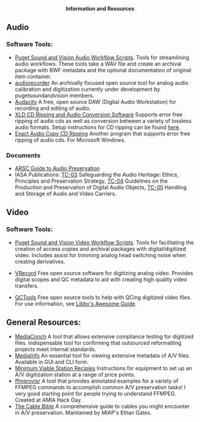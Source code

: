 <p align="center"><strong>Information and Resources</strong></p>

## Audio

### Software Tools:
* [Puget Sound and Vision Audio Workflow Scripts](https://github.com/pugetsoundandvision/audiotools).
Tools for streamlining audio workflows. These tools take a WAV file and create an archival package with BWF metadata and the optional documentation of original item container.
* [audiorecorder](https://github.com/amiaopensource/audiorecorder) An archivally focused open source tool for analog audio calibration and digitization currently under development by pugetsoundandvision members.
* [Audacity](http://www.audacityteam.org/)  A free, open source DAW (Digital Audio Workstation) for recording and editing of audio.
* [XLD CD Ripping and Audio Conversion Software](http://tmkk.undo.jp/xld/index_e.html)  Supports error free ripping of audio cds as well as conversion between a variety of lossless audio formats.  Setup instructions for CD ripping can be found [here](http://wiki.hydrogenaud.io/index.php?title=XLD_Configuration#.22CD_Rip.22_tab).
* [Exact Audio Copy CD Ripping](http://www.exactaudiocopy.de/) Another program that supports error free ripping of audio cds. For Microsoft Windows.

### Documents
* [ARSC Guide to Audio Preservation](https://www.clir.org/pubs/reports/pub164/pub164.pdf)
* IASA Publications: [TC-03](http://www.iasa-web.org/tc03/ethics-principles-preservation-strategy) Safeguarding the Audio Heritage: Ethics, Principles and Preservation Strategy, [TC-04](http://www.iasa-web.org/tc04/audio-preservation) Guidelines on the Production and Preservation of Digital Audio Objects, [TC-05](http://www.iasa-web.org/handling-storage-tc05) Handling and Storage of Audio and Video Carriers.


## Video
### Software Tools:
* [Puget Sound and Vision Video Workflow Scripts](https://github.com/pugetsoundandvision/videotools). Tools for facilitating the creation of access copies and archival packages with digital/digitized video. Includes assist for trimming analog head switching noise when creating derivatives.
* [VRecord](https://github.com/amiaopensource/vrecord)  Free open source software for digitizing analog video.  Provides digital scopes and QC metadata to aid with creating high quality video transfers.

* [QCTools](https://bavc.org/preserve-media/preservation-tools) Free open source tools to help with QCing digitized video files.  For use information, see [Libby's Awesome Guide](https://github.com/bavc/qctools-documentation/blob/master/SeattleMunicipalArchives/qctools.pdf).

## General Resources:
* [MediaConch](https://mediaarea.net/MediaConch/) A tool that allows extensive compliance testing for digitized files. Indispensable tool for confirming that outsourced reformatting projects meet internal standards.
* [MediaInfo](https://mediaarea.net/en/MediaInfo) An essential tool for viewing extensive metadata of A/V files. Available in GUI and CLI form.
* [Minimum Viable Station Recipies](https://docs.google.com/document/d/12aZv3QDCcQSkVmHjmwAgywOgDeV41bt8kAlBhiQ6XZo/edit) Instructions for equipment to set up an A/V digitization station at a range of price points.
* [ffmprovisr](https://amiaopensource.github.io/ffmprovisr/) A tool that provides annotated examples for a variety of FFMPEG commands to accomplish common A/V preservation tasks! I very good starting point for people trying to understand FFMPEG. Created at AMIA Hack Day.
* [The Cable Bible](https://github.com/amiaopensource/cable-bible) A comprehensive guide to cables you might encounter in A/V preservation.  Maintained by MIAP's Ethan Gates.
